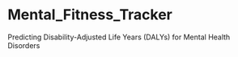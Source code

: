 # Mental_Fitness_Tracker
Predicting Disability-Adjusted Life Years (DALYs) for Mental Health Disorders
